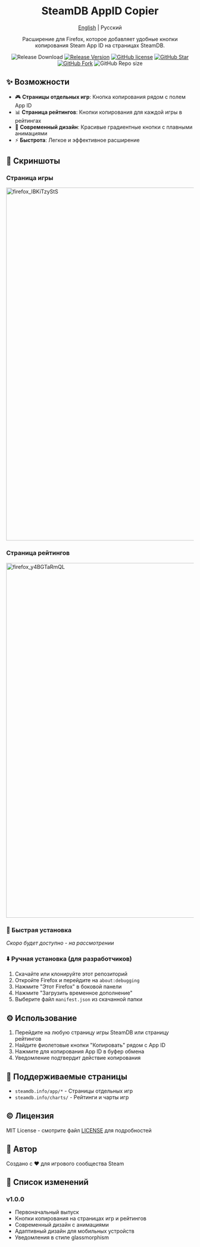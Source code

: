 <h1 align="center">SteamDB AppID Copier</h1>
<div align="center">

[English](./README.md) | Русский

Расширение для Firefox, которое добавляет удобные кнопки копирования Steam App ID на страницах SteamDB.


![Release Download](https://img.shields.io/github/downloads/megatocha/steamDB-AppID-Copier/total?style=flat-square)
[![Release Version](https://img.shields.io/github/v/release/megatocha/steamDB-AppID-Copier?style=flat-square)](https://github.com/BeyondDimension/SteamTools/releases/latest)
[![GitHub license](https://img.shields.io/github/license/megatocha/steamDB-AppID-Copier?style=flat-square)](LICENSE)
[![GitHub Star](https://img.shields.io/github/stars/megatocha/steamDB-AppID-Copier?style=flat-square)](https://github.com/BeyondDimension/SteamTools/stargazers)
[![GitHub Fork](https://img.shields.io/github/forks/megatocha/steamDB-AppID-Copier?style=flat-square)](https://github.com/BeyondDimension/SteamTools/network/members)
![GitHub Repo size](https://img.shields.io/github/repo-size/megatocha/steamDB-AppID-Copier?style=flat-square&color=3cb371)
</div>

## ✨ Возможности
- 🎮 **Страницы отдельных игр**: Кнопка копирования рядом с полем App ID
- 📊 **Страница рейтингов**: Кнопки копирования для каждой игры в рейтингах
- 🎨 **Современный дизайн**: Красивые градиентные кнопки с плавными анимациями
- ⚡ **Быстрота**: Легкое и эффективное расширение

## 🧩 Скриншоты
### Страница игры
<img width="1920" height="947" alt="firefox_IBKiTzyStS" src="https://github.com/user-attachments/assets/2efcc8ea-2cdc-4a52-8fa3-8bffc90626a3" />

### Страница рейтингов
<img width="1920" height="952" alt="firefox_y4BGTaRmQL" src="https://github.com/user-attachments/assets/77c5cfa7-6985-4d1f-acfb-ed5061b895b0" />

### 🚀 Быстрая установка
*Скоро будет доступно - на рассмотрении*

### ⬇️ Ручная установка (для разработчиков)
1. Скачайте или клонируйте этот репозиторий
2. Откройте Firefox и перейдите на `about:debugging`
3. Нажмите "Этот Firefox" в боковой панели
4. Нажмите "Загрузить временное дополнение"
5. Выберите файл `manifest.json` из скачанной папки

## ⚙️ Использование
1. Перейдите на любую страницу игры SteamDB или страницу рейтингов
2. Найдите фиолетовые кнопки "Копировать" рядом с App ID
3. Нажмите для копирования App ID в буфер обмена
4. Уведомление подтвердит действие копирования

## 📎 Поддерживаемые страницы
- `steamdb.info/app/*` - Страницы отдельных игр
- `steamdb.info/charts/` - Рейтинги и чарты игр

## ©️ Лицензия
MIT License - смотрите файл [LICENSE](./LICENSE) для подробностей

## 👤 Автор
Создано с ❤️ для игрового сообщества Steam

## 📝 Список изменений
### v1.0.0
- Первоначальный выпуск
- Кнопки копирования на страницах игр и рейтингов
- Современный дизайн с анимациями
- Адаптивный дизайн для мобильных устройств
- Уведомления в стиле glassmorphism
